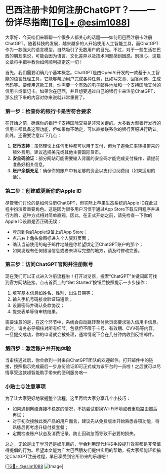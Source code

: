 # 巴西注册卡如何注册ChatGPT？——一份详尽指南[[TG💪+ @esim1088](https://t.me/s/esim1088)]

大家好，今天咱们来聊聊一个很多人都关心的话题——如何用巴西注册卡注册ChatGPT。随着科技的发展，越来越多的人开始使用人工智能工具，而ChatGPT作为一款强大的语言模型，自然吸引了无数用户的目光。不过，对于一些生活在巴西的朋友来说，可能会因为语言、文化差异以及技术问题感到困惑。别担心，这篇文章将手把手教你如何顺利搞定这一切！

首先，我们需要明确几个基本概念。ChatGPT是由OpenAI开发的一款基于人工智能的语言处理工具，它能够帮助用户完成各种任务，比如写文章、回答问题、生成代码等。要使用这款工具，你需要一个有效的电子邮件地址和一个支持国际支付的信用卡或借记卡。如果你在巴西，并且想要通过自己的银行卡来注册ChatGPT，那么接下来的内容对你来说就非常重要了。

### 第一步：检查你的银行卡是否符合要求

在开始之前，确保你的银行卡支持国际交易是非常关键的。大多数大型银行发行的信用卡都具备这项功能，但如果你不确定，可以直接联系你的银行客服进行确认。此外，还需要注意以下几点：

1. **货币支持**：虽然理论上任何币种都可以用于支付，但为了避免汇率转换带来的额外费用，建议选择美元或其他主要国际货币。
2. **安全码验证**：部分网站可能需要输入背面的安全码才能完成支付操作，请提前准备好相关信息。
3. **账户余额充足**：确保你的账户中有足够的资金以支付订阅费用（如果适用的话）。

### 第二步：创建或更新你的Apple ID

尽管我们讨论的是如何注册ChatGPT，但实际上苹果生态系统的Apple ID在此过程中扮演着重要角色。这是因为很多用户习惯于通过App Store下载应用程序并进行内购，这种方式相对简单直观。因此，在正式开始之前，请先检查一下你的Apple ID设置是否正确无误：

- 登录到你的Apple设备上的App Store；
- 点击右上角头像图标进入个人资料页面；
- 确认当前使用的电子邮件地址是你希望绑定至ChatGPT账户的那个；
- 如果发现有任何错误信息或者未填写完整的地方，请及时修改完善。

### 第三步：访问ChatGPT官网并注册账号

现在我们可以正式进入注册流程啦！打开浏览器，搜索“ChatGPT”关键词即可找到官方网站链接。点击首页上的“Get Started”按钮后按照提示一步步操作：

1. 填写基本信息如姓名、性别、出生日期等；
2. 输入手机号码接收验证码短信；
3. 设置密码并确认条款协议；
4. 提交表单等待审核结果。

需要注意的是，在这个环节中，系统会自动跳转至付款页面要求输入信用卡信息。此时，请务必仔细核对所有细节，包括但不限于卡号、有效期、CVV码等内容。一旦提交成功，你的申请就会被处理，通常情况下会在几分钟内收到反馈邮件。

### 第四步：激活账户并开始体验

当审核通过后，你会收到一封来自ChatGPT团队的欢迎邮件。打开邮件中的链接，按照指示完成最后一步身份验证即可正式成为该平台的一员啦！之后就可以尽情享受这款超智能助手带来的便利服务咯～

### 小贴士与注意事项

为了让大家更好地掌握整个流程，这里再给大家分享几个小技巧：

- 如果遇到网络连接不稳定的情况，不妨尝试更换Wi-Fi环境或者重启路由器后再试；
- 对于初次接触此类产品的用户而言，建议先从免费版本开始熟悉各项功能，待熟练后再考虑升级付费套餐；
- 定期检查账户状态及消费记录，防止因疏忽而导致不必要的损失。

总之，无论是出于学习还是娱乐目的，学会利用现代科技手段提升效率都是非常值得提倡的行为。希望本文能为广大巴西朋友们提供实用的帮助，祝大家都能轻松搞定ChatGPT注册过程，早日享受到它所带来的乐趣吧！

[[TG💪+ @esim1088](https://t.me/s/esim1088) ![Image](https://i.postimg.cc/4NQfJmqS/Snipaste-2025-05-13-00-14-12.png)]